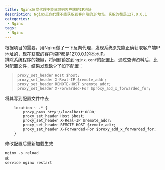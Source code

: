 ```yaml
---
title: Nginx反向代理不能获取到客户端的IP地址
description: Nginx反向代理不能获取到客户端的IP地址，获取的都是127.0.0.1
categories:
 - Nginx
tags:
 - Nginx
---  
```

根据项目的需要，用Nginx做了一下反向代理，发现系统原先能正确获取客户端IP地址的，现在获取的客户端IP都是127.0.0.1的本地IP。  
排除系统程序的嫌疑，将问题锁定到```nginx.conf```的配置上，通过查询资料后，比对配置文件，结果发现缺少了如下配置：  
>     proxy_set_header Host $host;
>     proxy_set_header X-Real-IP $remote_addr;
>     proxy_set_header REMOTE-HOST $remote_addr;
>     proxy_set_header X-Forwarded-For $proxy_add_x_forwarded_for;  
将其写到配置文件中去  
```shell  
    location ~ .* {
        proxy_pass http://localhost:8080;
        proxy_set_header Host $host;
        proxy_set_header X-Real-IP $remote_addr;
        proxy_set_header REMOTE-HOST $remote_addr;
        proxy_set_header X-Forwarded-For $proxy_add_x_forwarded_for;
    }  
```  
修改配置后重新加载生效  
```shell  
nginx -s reload  
或  
service nginx restart  
```  
